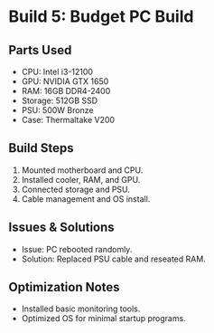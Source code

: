 # Build 5: Budget PC Build

## Parts Used
- CPU: Intel i3-12100
- GPU: NVIDIA GTX 1650
- RAM: 16GB DDR4-2400
- Storage: 512GB SSD
- PSU: 500W Bronze
- Case: Thermaltake V200

## Build Steps
1. Mounted motherboard and CPU.
2. Installed cooler, RAM, and GPU.
3. Connected storage and PSU.
4. Cable management and OS install.

## Issues & Solutions
- Issue: PC rebooted randomly.
- Solution: Replaced PSU cable and reseated RAM.

## Optimization Notes
- Installed basic monitoring tools.
- Optimized OS for minimal startup programs.
